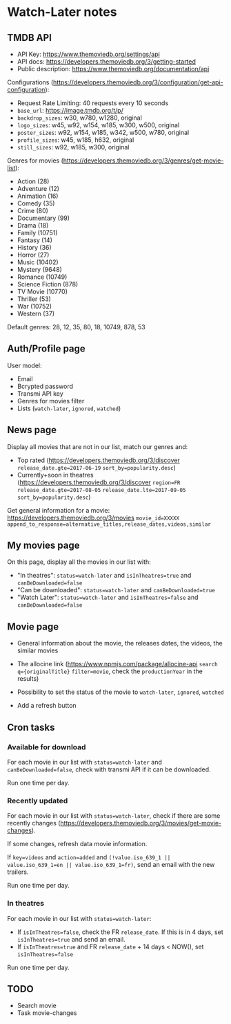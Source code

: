 # Watch-Later notes

## TMDB API

- API Key: https://www.themoviedb.org/settings/api
- API docs: https://developers.themoviedb.org/3/getting-started
- Public description: https://www.themoviedb.org/documentation/api

Configurations (https://developers.themoviedb.org/3/configuration/get-api-configuration):

- Request Rate Limiting: 40 requests every 10 seconds
- `base_url`: https://image.tmdb.org/t/p/
- `backdrop_sizes`: w30, w780, w1280, original
- `logo_sizes`: w45, w92, w154, w185, w300, w500, original
- `poster_sizes`: w92, w154, w185, w342, w500, w780, original
- `profile_sizes`: w45, w185, h632, original
- `still_sizes`: w92, w185, w300, original

Genres for movies (https://developers.themoviedb.org/3/genres/get-movie-list):

- Action (28)
- Adventure (12)
- Animation (16)
- Comedy (35)
- Crime (80)
- Documentary (99)
- Drama (18)
- Family (10751)
- Fantasy (14)
- History (36)
- Horror (27)
- Music (10402)
- Mystery (9648)
- Romance (10749)
- Science Fiction (878)
- TV Movie (10770)
- Thriller (53)
- War (10752)
- Western (37)

Default genres: 28, 12, 35, 80, 18, 10749, 878, 53

## Auth/Profile page

User model:

- Email
- Bcrypted password
- Transmi API key
- Genres for movies filter
- Lists (`watch-later`, `ignored`, `watched`)

## News page

Display all movies that are not in our list, match our genres and:

- Top rated (https://developers.themoviedb.org/3/discover `release_date.gte=2017-06-19` `sort_by=popularity.desc`)
- Currently+soon in theatres (https://developers.themoviedb.org/3/discover `region=FR` `release_date.gte=2017-08-05` `release_date.lte=2017-09-05` `sort_by=popularity.desc`)

Get general information for a movie: https://developers.themoviedb.org/3/movies `movie_id=XXXXX` `append_to_response=alternative_titles,release_dates,videos,similar`

## My movies page

On this page, display all the movies in our list with:

- "In theatres": `status=watch-later` and `isInTheatres=true` and `canBeDownloaded=false`
- "Can be downloaded": `status=watch-later` and `canBeDownloaded=true`
- "Watch Later": `status=watch-later` and `isInTheatres=false` and `canBeDownloaded=false`

## Movie page

- General information about the movie, the releases dates, the videos, the similar movies
- The allocine link (https://www.npmjs.com/package/allocine-api `search` `q={originalTitle}` `filter=movie`, check the `productionYear` in the results)
- Possibility to set the status of the movie to `watch-later`, `ignored`, `watched`

- Add a refresh button

## Cron tasks

### Available for download

For each movie in our list with `status=watch-later` and `canBeDownloaded=false`, check with transmi API if it can be downloaded.

Run one time per day.

### Recently updated

For each movie in our list with `status=watch-later`, check if there are some recently changes (https://developers.themoviedb.org/3/movies/get-movie-changes).

If some changes, refresh data movie information.

If `key=videos` and `action=added` and `(!value.iso_639_1 || value.iso_639_1=en || value.iso_639_1=fr)`, send an email with the new trailers.

Run one time per day.

### In theatres

For each movie in our list with `status=watch-later`:

- If `isInTheatres=false`, check the FR `release_date`. If this is in 4 days, set `isInTheatres=true` and send an email.
- If `isInTheatres=true` and FR `release_date` + 14 days < NOW(), set `isInTheatres=false`

Run one time per day.

## TODO

- Search movie
- Task movie-changes
